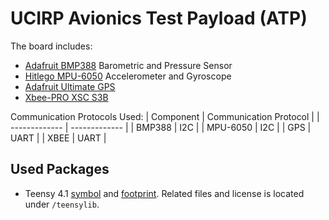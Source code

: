 # UCIRP Avionics Test Payload (ATP)
The board includes: 
- [Adafruit BMP388](https://www.amazon.com/Adafruit-BMP388-Precision-Barometric-Altimeter/dp/B07JXYK9ZB) Barometric and Pressure Sensor
- [Hitlego MPU-6050](https://www.amazon.com/HiLetgo-MPU-6050-Accelerometer-Gyroscope-Converter/dp/B01DK83ZYQ/ref=pd_ybh_a_1?_encoding=UTF8&refRID=VTDTAEY02AXR1SPZ293G&th=1) Accelerometer and Gyroscope
- [Adafruit Ultimate GPS](https://www.adafruit.com/product/746#description)
- [Xbee-PRO XSC S3B](https://www.mouser.com/ProductDetail/Gravitech/XBee-USB?qs=Vxac6xGyzPnMlpwH9hhfHQ%3D%3D) 

Communication Protocols Used:
| Component  | Communication Protocol |
| ------------- | ------------- |
| BMP388  | I2C  |
| MPU-6050  | I2C  |
| GPS  | UART  |
| XBEE  | UART  |

## Used Packages
* Teensy 4.1 [symbol](https://github.com/XenGi/teensy_library) and [footprint](https://github.com/XenGi/teensy.pretty). Related files and license is located under `/teensylib`.
